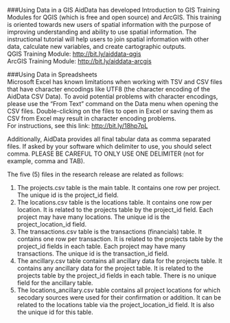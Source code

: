 ###Using Data in a GIS
AidData has developed Introduction to GIS Training Modules for QGIS (which is free and open source) and ArcGIS. This training is oriented towards new users of spatial information with the purpose of improving understanding and ability to use spatial information. The instructional tutorial will help users to join spatial information with other data, calculate new variables, and create cartographic outputs.  
QGIS Training Module: http://bit.ly/aiddata-qgis   
ArcGIS Training Module: http://bit.ly/aiddata-arcgis

###Using Data in Spreadsheets  
Microsoft Excel has known limitations when working with TSV and CSV files that have character encodings like UTF8 (the character encoding of the AidData CSV Data). To avoid potential problems with character encodings, please use the “From Text” command on the Data menu when opening the CSV files. Double-clicking on the files to open in Excel or saving them as CSV from Excel may result in character encoding problems.  
For instructions, see this link: http://bit.ly/18hp7pL  

Additionally, AidData provides all final tabular data as comma separated files. If asked by your software which delimiter to use, you should select comma. PLEASE BE CAREFUL TO ONLY USE ONE DELIMITER (not for example, comma and TAB).  

The five (5) files in the research release are related as follows:  
1) The projects.csv table is the main table. It contains one row per project. The unique id is the project_id field.  
2) The locations.csv table is the locations table. It contains one row per location. It is related to the projects table by the project_id field. Each project may have many locations. The unique id is the project_location_id field.  
3) The transactions.csv table is the transactions (financials) table. It contains one row per transaction. It is related to the projects table by the project_id fields in each table. Each project may have many transactions. The unique id is the transaction_id field.  
4) The ancillary.csv table contains all ancillary data for the projects table. It contains any ancillary data for the project table. It is related to the projects table by the project_id fields in each table. There is no unique field for the ancillary table.  
5) The locations_ancillary.csv table contains all project locations for which secodary sources were used for their confirmation or addition. It can be related to the locations table via the project_location_id field. It is also the unique id for this table.

